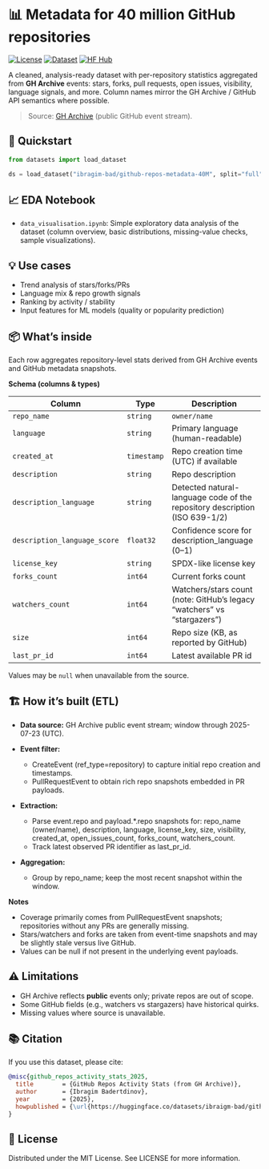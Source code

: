 
# 📊 Metadata for 40 million GitHub repositories

[![License](https://img.shields.io/badge/license-MIT-green.svg)](#license)
[![Dataset](https://img.shields.io/badge/format-parquet-blue)]()
[![HF Hub](https://img.shields.io/badge/HuggingFace-available-yellow.svg)]()

A cleaned, analysis-ready dataset with per-repository statistics aggregated from **GH Archive** events: stars, forks, pull requests, open issues, visibility, language signals, and more. Column names mirror the GH Archive / GitHub API semantics where possible.

> Source: [GH Archive](https://www.gharchive.org/) (public GitHub event stream).


## 🚀 Quickstart

```python
from datasets import load_dataset

ds = load_dataset("ibragim-bad/github-repos-metadata-40M", split="full")  # or 'sample' for random sample of 1 million repositories.

```


## 📈 EDA Notebook

- `data_visualisation.ipynb`: Simple exploratory data analysis of the dataset (column overview, basic distributions, missing-value checks, sample visualizations).

## 💡 Use cases

* Trend analysis of stars/forks/PRs
* Language mix & repo growth signals
* Ranking by activity / stability
* Input features for ML models (quality or popularity prediction)

## 📦 What’s inside

Each row aggregates repository-level stats derived from GH Archive events and GitHub metadata snapshots.

**Schema (columns & types)**

| Column              | Type           | Description                                                                 |
| ------------------- | -------------- | --------------------------------------------------------------------------- |
| `repo_name`         | `string`      | `owner/name`                                                                |
| `language`          | `string`      | Primary language (human-readable)                                           |
| `created_at`        | `timestamp`   | Repo creation time (UTC) if available                                       |
| `description`       | `string`      | Repo description                                                            |
| `description_language`         | `string`   | Detected natural-language code of the repository description (ISO 639-1/2) |
| `description_language_score`   | `float32`  | Confidence score for description_language (0–1)                             |
| `license_key`       | `string`      | SPDX-like license key                                                       |
| `forks_count`       | `int64`       | Current forks count                                                         |
| `watchers_count`    | `int64`       | Watchers/stars count (note: GitHub’s legacy “watchers” vs “stargazers”)    |
| `size`              | `int64`       | Repo size (KB, as reported by GitHub)                                      |
| `last_pr_id`        | `int64`       | Latest available PR id                                                      |

Values may be `null` when unavailable from the source.

 
## 🏗️ How it’s built (ETL)

- **Data source:** GH Archive public event stream; window through 2025-07-23 (UTC).
- **Event filter:**
    - CreateEvent (ref_type=repository) to capture initial repo creation and timestamps.
    - PullRequestEvent to obtain rich repo snapshots embedded in PR payloads.

- **Extraction:**
    - Parse event.repo and payload.*.repo snapshots for: repo_name (owner/name), description, language, license_key, size, visibility, created_at, open_issues_count, forks_count, watchers_count.
    - Track latest observed PR identifier as last_pr_id.
- **Aggregation:**
    - Group by repo_name; keep the most recent snapshot within the window.


**Notes**
- Coverage primarily comes from PullRequestEvent snapshots; repositories without any PRs are generally missing.
- Stars/watchers and forks are taken from event-time snapshots and may be slightly stale versus live GitHub.
- Values can be null if not present in the underlying event payloads.


## ⚠️ Limitations

* GH Archive reflects **public** events only; private repos are out of scope.
* Some GitHub fields (e.g., watchers vs stargazers) have historical quirks.
* Missing values where source is unavailable.



## 📚 Citation

If you use this dataset, please cite:

```bibtex
@misc{github_repos_activity_stats_2025,
  title        = {GitHub Repos Activity Stats (from GH Archive)},
  author       = {Ibragim Badertdinov},
  year         = {2025},
  howpublished = {\url{https://huggingface.co/datasets/ibraigm-bad/github-repos-metadata-40M}}
}
```


## 📜 License

Distributed under the MIT License. See LICENSE for more information.
